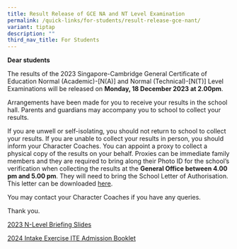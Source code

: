 ```yaml
---
title: Result Release of GCE NA and NT Level Examination
permalink: /quick-links/for-students/result-release-gce-nant/
variant: tiptap
description: ""
third_nav_title: For Students
---
```

<p><strong>Dear students</strong></p><p>The results of the 2023 Singapore-Cambridge General Certificate of Education Normal (Academic)-[N(A)] and Normal (Technical)-[N(T)] Level Examinations will be released on <strong>Monday, 18 December 2023 at 2.00pm</strong>.</p><p>Arrangements have been made for you to receive your results in the school hall. Parents and guardians may accompany you to school to collect your results.</p><p>If you are unwell or self-isolating, you should not return to school to collect your results. If you are unable to collect your results in person, you should inform your Character Coaches. You can appoint a proxy to collect a physical copy of the results on your behalf. Proxies can be immediate family members and they are required to bring along their Photo ID for the school’s verification when collecting the results at the <strong>General Office between 4.00 pm and 5.00 pm</strong>. They will need to bring the School Letter of Authorisation. This letter can be downloaded <a href="/files/Students/Letter_of_Authorisation_to_Collect_Result_Slip.pdf" rel="noopener noreferrer nofollow" target="_blank">here</a>.</p><p>You may contact your Character Coaches if you have any queries.</p><p>Thank you.</p><p><a href="/files/Students/2023_N_Level_Briefing_Slides_Student.pdf" rel="noopener noreferrer nofollow" target="_blank">2023 N-Level Briefing Slides</a></p><p><a href="/files/2024_ITE_Admission_Booklet.pdf" rel="noopener noreferrer nofollow" target="_blank">2024 Intake Exercise ITE Admission Booklet</a></p><p></p>